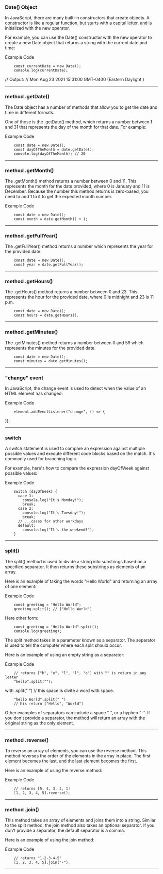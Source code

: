 ### Date() Object

In JavaScript, there are many built-in constructors that create objects. A constructor is like a regular function, but starts with a capital letter, and is initialized with the new operator.

For example, you can use the Date() constructor with the new operator to create a new Date object that returns a string with the current date and time:

Example Code

        const currentDate = new Date();
        console.log(currentDate);

// Output:
// Mon Aug 23 2021 15:31:00 GMT-0400 (Eastern Daylight )


----------------------------------------------------------
### method .getDate()

The Date object has a number of methods that allow you to get the date and time in different formats.

One of those is the .getDate() method, which returns a number between 1 and 31 that represents the day of the month for that date. For example:

Example Code

        const date = new Date();
        const dayOfTheMonth = date.getDate();
        console.log(dayOfTheMonth); // 20

----------------------------------------------------------
### method .getMonth()

The .getMonth() method returns a number between 0 and 11. This represents the month for the date provided, where 0 is January and 11 is December. Because the number this method returns is zero-based, you need to add 1 to it to get the expected month number.

Example Code

        const date = new Date();
        const month = date.getMonth() + 1;

----------------------------------------------------------
### method .getFullYear()

The .getFullYear() method returns a number which represents the year for the provided date.

        const date = new Date();
        const year = date.getFullYear();

----------------------------------------------------------
### method .getHours()

The .getHours() method returns a number between 0 and 23. This represents the hour for the provided date, where 0 is midnight and 23 is 11 p.m.

        const date = new Date();
        const hours = date.getHours();

----------------------------------------------------------
### method .getMinutes()

The .getMinutes() method returns a number between 0 and 59 which represents the minutes for the provided date.

        const date = new Date();
        const minutes = date.getMinutes();

----------------------------------------------------------
### "change" event

In JavaScript, the change event is used to detect when the value of an HTML element has changed:

Example Code

        element.addEventListener("change", () => {
    
});

----------------------------------------------------------
### switch

A switch statement is used to compare an expression against multiple possible values and execute different code blocks based on the match. It's commonly used for branching logic.

For example, here's how to compare the expression dayOfWeek against possible values:

Example Code

        switch (dayOfWeek) {
          case 1:
            console.log("It's Monday!");
            break;
          case 2:
            console.log("It's Tuesday!");
            break;
          // ...cases for other workdays
          default:
            console.log("It's the weekend!");
        }

----------------------------------------------------------
### split()

The split() method is used to divide a string into substrings based on a specified separator. It then returns these substrings as elements of an array.

Here is an example of taking the words "Hello World" and returning an array of one element:

Example Code

        const greeting = "Hello World";
        greeting.split(); // ["Hello World"]

Here other form:

        const greeting = "Hello World".split();
        console.log(greeting);

The split method takes in a parameter known as a separator. The separator is used to tell the computer where each split should occur.

Here is an example of using an empty string as a separator:

Example Code

        // returns ["h", "e", "l", "l", "o"] with "" is return in any letter
        "hello".split(""); 

with .split(" ") // this space is divite a word with space.

        "hello World".split(" ") 
        // his return ["Hello", "World"]


Other examples of separators can include a space " ", or a hyphen "-". If you don't provide a separator, the method will return an array with the original string as the only element.

----------------------------------------------------------
### method .reverse()

To reverse an array of elements, you can use the reverse method. This method reverses the order of the elements in the array in place. The first element becomes the last, and the last element becomes the first.

Here is an example of using the reverse method:

Example Code

        // returns [5, 4, 3, 2, 1]
        [1, 2, 3, 4, 5].reverse(); 


----------------------------------------------------------
### method .join()

This method takes an array of elements and joins them into a string. Similar to the split method, the join method also takes an optional separator. If you don't provide a separator, the default separator is a comma.

Here is an example of using the join method:

Example Code

        // returns "1-2-3-4-5"
        [1, 2, 3, 4, 5].join("-");

----------------------------------------------------------
